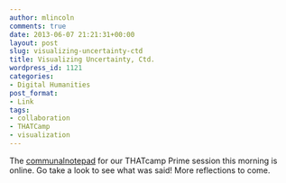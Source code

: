 ```yaml
---
author: mlincoln
comments: true
date: 2013-06-07 21:21:31+00:00
layout: post
slug: visualizing-uncertainty-ctd
title: Visualizing Uncertainty, Ctd.
wordpress_id: 1121
categories:
- Digital Humanities
post_format:
- Link
tags:
- collaboration
- THATCamp
- visualization
---
```


The [communal](http://chnm2013.thatcamp.org/notepads/session-notes/)[notepad](http://chnm2013.thatcamp.org/notepads/session-notes/) for our THATcamp Prime session this morning is online. Go take a look to see what was said! More reflections to come.
